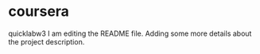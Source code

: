 # coursera
quicklabw3
I am editing the README file. Adding some more details about the project description.
